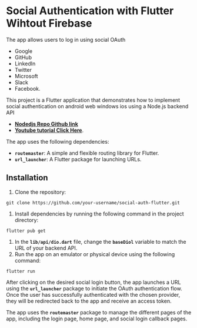 # **Social Authentication with Flutter Wihtout Firebase**

The app allows users to log in using social OAuth
- Google
- GitHub
- LinkedIn
- Twitter
- Microsoft
- Slack
- Facebook.

This project is a Flutter application that demonstrates how to implement social authentication on android web windows ios using a Node.js backend API 
  - **[Nodedjs Repo Github link](https://github.com/aawssm/oAuth_Nodejs)** 
  - **[Youtube tutorial Click Here](https://youtu.be/V7-Cp6n4kjg)**.

The app uses the following dependencies:

- **`routemaster`**: A simple and flexible routing library for Flutter.
- **`url_launcher`**: A Flutter package for launching URLs.

## **Installation**

1. Clone the repository:

```
git clone https://github.com/your-username/social-auth-flutter.git

```

1. Install dependencies by running the following command in the project directory:

```
flutter pub get

```

1. In the **`lib/api/dio.dart`** file, change the **`baseDiol`** variable to match the URL of your backend API.
2. Run the app on an emulator or physical device using the following command:

```
flutter run

```


After clicking on the desired social login button, the app launches a URL using the **`url_launcher`** package to initiate the OAuth authentication flow. Once the user has successfully authenticated with the chosen provider, they will be redirected back to the app and receive an access token.

The app uses the **`routemaster`** package to manage the different pages of the app, including the login page, home page, and social login callback pages.
